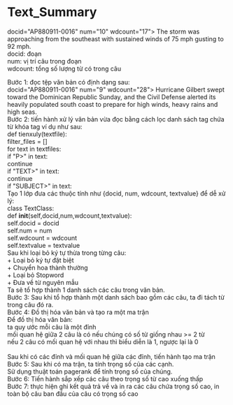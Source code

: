 # Text_Summary
 docid="AP880911-0016" num="10" wdcount="17"> The storm was approaching from the southeast with sustained winds of 75 mph gusting to 92 mph.<br>
docid: đoạn <br>
num: vị trí câu trong đoạn<br>
wdcount: tổng số lượng từ có trong câu<br>

Bước 1: đọc tệp văn bản có định dạng sau: <br>
	 docid="AP880911-0016" num="9" wdcount="28"> Hurricane Gilbert swept toward the Dominican Republic Sunday, and the Civil Defense alerted its heavily populated south coast to prepare for high winds, heavy rains and high seas.<br>
Bước 2: tiến hành xử lý văn bản vừa đọc bằng cách lọc danh sách tag chứa từ khóa tag ví dụ như sau:<br>
	def tienxuly(textfile):<br>
		filter_files = []<br>
		for text in textfiles:<br>
			if "P>" in text:<br>
				continue<br>
			if "TEXT>" in text:<br>
				continue<br>
			if "SUBJECT>" in text:<br>
Tạo 1 lớp đưa các thuộc tính như {docid, num, wdcount, textvalue} để dễ xử lý:<br>
	class TextClass:<br>
		def __init__(self,docid,num,wdcount,textvalue):<br>
			self.docid = docid<br>
			self.num = num<br>
			self.wdcount = wdcount<br>
			self.textvalue = textvalue<br>
Sau khi loại bỏ ký tự thừa trong từng câu: <br>
	+ Loại bỏ ký tự đặt biệt<br>
	+ Chuyển hoa thành thường<br>
	+ Loại bỏ Stopword<br>
	+ Đưa về từ nguyên mẫu<br>
Ta sẽ tổ hợp thành 1 danh sách các câu trong văn bản.<br>
Bước 3: Sau khi tổ hợp thành một danh sách bao gồm các câu, ta đi tách từ trong câu đó ra.<br>
Bước 4: Đồ thị hóa văn bản và tạo ra một ma trận<br>
	Để đồ thị hóa văn bản: <br>
		ta quy ước mỗi câu là một đỉnh<br>
		mối quan hệ giữa 2 câu là có nếu chúng có số từ giống nhau >= 2 từ<br>
		nếu 2 câu có mối quan hệ với nhau thì biểu diễn là 1, ngược lại là 0	<br>	
	Sau khi có các đỉnh và mối quan hệ giữa các đỉnh, tiến hành tạo ma trận<br>
Bước 5: Sau khi có ma trận, ta tính trọng số của các cạnh.<br>
	Sử dụng thuật toán pagerank để tính trọng số của chúng.<br>
Bước 6: Tiến hành sắp xếp các câu theo trọng số từ cao xuống thấp<br>
Bước 7: thực hiện ghi kết quả trả về và in ra các câu chứa trọng số cao, in toàn bộ câu ban đầu của câu có trọng số cao<br>

